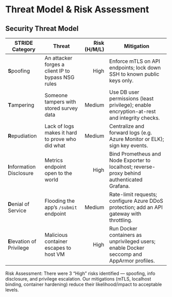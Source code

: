 # Threat Model & Risk Assessment

## Security Threat Model

| STRIDE Category       | Threat                                                | Risk (H/M/L) | Mitigation                                                                                          |
|-----------------------|-------------------------------------------------------|-------------:|----------------------------------------------------------------------------------------------------|
| **S**poofing          | An attacker forges a client IP to bypass NSG rules    |         High | Enforce mTLS on API endpoints; lock down SSH to known public keys only.                            |
| **T**ampering         | Someone tampers with stored survey data               |        Medium| Use DB user permissions (least privilege); enable encryption-at-rest and integrity checks.         |
| **R**epudiation       | Lack of logs makes it hard to prove who did what      |        Medium| Centralize and forward logs (e.g. Azure Monitor or ELK); sign key events.                          |
| **I**nformation Disclosure | Metrics endpoint open to the world             |         High | Bind Prometheus and Node Exporter to localhost; reverse-proxy behind authenticated Grafana.        |
| **D**enial of Service | Flooding the app’s `/submit` endpoint                  |        Medium| Rate-limit requests; configure Azure DDoS protection; add an API gateway with throttling.         |
| **E**levation of Privilege | Malicious container escapes to host VM          |         High | Run Docker containers as unprivileged users; enable Docker seccomp and AppArmor profiles.         |

Risk Assessment:
There were 3 “High” risks identified — spoofing, info disclosure, and privilege escalation.
Our mitigations (mTLS, localhost binding, container hardening) reduce their likelihood/impact to acceptable levels.

